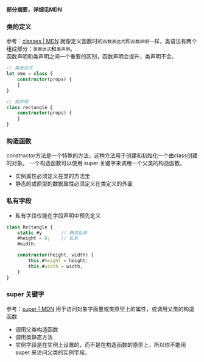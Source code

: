**部分摘要，详细见MDN**
### 类的定义
参考：[classes | MDN](https://developer.mozilla.org/zh-CN/docs/Web/JavaScript/Reference/Classes)
就像定义函数时的`函数表达式`和`函数声明`一样，类语法有两个组成部分：`类表达式`和`类声明`。<br>
函数声明和类声明之间一个重要的区别，函数声明会提升，类声明不会。<br>

```typescript
// 类表达式
let emo = class {
    constructor(props) {
    }
}

// 类声明
class rectangle {
    constructor(props) {
    }
}
```

### 构造函数

constructor方法是一个特殊的方法，这种方法用于创建和初始化一个由class创建的对象。
一个构造函数可以使用 super 关键字来调用一个父类的构造函数。

- 实例属性必须定义在类的方法里
- 静态的或原型的数据属性必须定义在类定义的外面

### 私有字段

- 私有字段仅能在字段声明中预先定义

```typescript
class Rectangle {
    static #y       // 静态私有
    #height = 0;    // 私有
    #width;

    constructor(height, width) {
        this.#height = height;
        this.#width = width;
    }
}
```

### super 关键字

参考：[super | MDN](https://developer.mozilla.org/zh-CN/docs/Web/JavaScript/Reference/Operators/super)
用于访问对象字面量或类原型上的属性，或调用父类的构造函数

- 调用父类构造函数
- 调用类静态方法
- 实例字段是在实例上设置的，而不是在构造函数的原型上，所以你不能用 super 来访问父类的实例字段。


